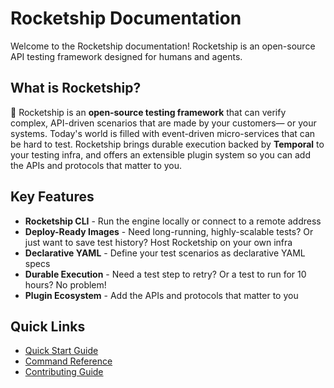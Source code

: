 # Rocketship Documentation

Welcome to the Rocketship documentation! Rocketship is an open-source API testing framework designed for humans and agents.

## What is Rocketship?

🚀 Rocketship is an **open‑source testing framework** that can verify complex, API-driven scenarios that are made by your customers— or your systems. Today's world is filled with event-driven micro-services that can be hard to test. Rocketship brings durable execution backed by **Temporal** to your testing infra, and offers an extensible plugin system so you can add the APIs and protocols that matter to you.

## Key Features

- **Rocketship CLI** - Run the engine locally or connect to a remote address
- **Deploy-Ready Images** - Need long-running, highly-scalable tests? Or just want to save test history? Host Rocketship on your own infra
- **Declarative YAML** - Define your test scenarios as declarative YAML specs
- **Durable Execution** - Need a test step to retry? Or a test to run for 10 hours? No problem!
- **Plugin Ecosystem** - Add the APIs and protocols that matter to you

## Quick Links

- [Quick Start Guide](quickstart.md)
- [Command Reference](reference/rocketship.md)
- [Contributing Guide](contributing.md)

